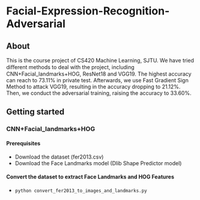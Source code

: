 # Facial-Expression-Recognition-Adversarial

## About

This is the course project of CS420 Machine Learning, SJTU. We have tried diﬀerent methods to deal with the project, including CNN+Facial_landmarks+HOG, ResNet18 and VGG19. The highest accuracy can reach to 73.11% in private test. Afterwards, we use Fast Gradient Sign Method to attack VGG19, resulting in the accuracy dropping to 21.12%. Then, we conduct the adversarial training, raising the accuracy to 33.60%.

## Getting started

### CNN+Facial_landmarks+HOG

#### Prerequisites

* Download the dataset (fer2013.csv)
* Download the Face Landmarks model (Dlib Shape Predictor model)

#### Convert the dataset to extract Face Landmarks and HOG Features

* ```
  python convert_fer2013_to_images_and_landmarks.py
  ```
